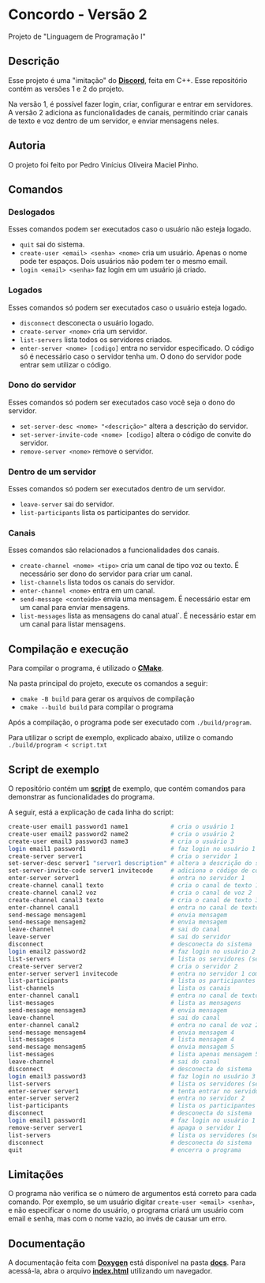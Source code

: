 # Concordo - Versão 2

Projeto de "Linguagem de Programação I"

## Descrição

Esse projeto é uma "imitação" do [**Discord**](https://www.discord.com), feita
em C++. Esse repositório contém as versões 1 e 2 do projeto.

Na versão 1, é possível fazer login, criar, configurar e entrar em servidores.
A versão 2 adiciona as funcionalidades de canais, permitindo criar canais de 
texto e voz dentro de um servidor, e enviar mensagens neles.

## Autoria

O projeto foi feito por Pedro Vinícius Oliveira Maciel Pinho.

## Comandos

### Deslogados

Esses comandos podem ser executados caso o usuário não esteja logado.

- `quit` sai do sistema.
- `create-user <email> <senha> <nome>` cria um usuário. Apenas o nome pode ter
espaços. Dois usuários não podem ter o mesmo email.
- `login <email> <senha>` faz login em um usuário já criado.

### Logados

Esses comandos só podem ser executados caso o usuário esteja logado.

- `disconnect` desconecta o usuário logado.
- `create-server <nome>` cria um servidor.
- `list-servers` lista todos os servidores criados.
- `enter-server <nome> [codigo]` entra no servidor especificado. O código só
é necessário caso o servidor tenha um. O dono do servidor pode entrar sem
utilizar o código.

### Dono do servidor

Esses comandos só podem ser executados caso você seja o dono do servidor.

- `set-server-desc <nome> "<descrição>"` altera a descrição do servidor.
- `set-server-invite-code <nome> [codigo]` altera o código de convite do 
servidor.
- `remove-server <nome>` remove o servidor.

### Dentro de um servidor

Esses comandos só podem ser executados dentro de um servidor.

- `leave-server` sai do servidor.
- `list-participants` lista os participantes do servidor.

### Canais

Esses comandos são relacionados a funcionalidades dos canais.

- `create-channel <nome> <tipo>` cria um canal de tipo voz ou texto. É
necessário ser dono do servidor para criar um canal.
- `list-channels` lista todos os canais do servidor.
- `enter-channel <nome>` entra em um canal.
- `send-message <conteúdo>` envia uma mensagem. É necessário estar em um canal
para enviar mensagens.
- `list-messages` lista as mensagens do canal atual`. É necessário estar em um
canal para listar mensagens.

## Compilação e execução

Para compilar o programa, é utilizado o [**CMake**](https://cmake.org).

Na pasta principal do projeto, execute os comandos a seguir:

- `cmake -B build` para gerar os arquivos de compilação
- `cmake --build build` para compilar o programa

Após a compilação, o programa pode ser executado com `./build/program`.

Para utilizar o script de exemplo, explicado abaixo, utilize o comando
`./build/program < script.txt`

## Script de exemplo

O repositório contém um [**script**](script.txt) de exemplo, que contém comandos
para demonstrar as funcionalidades do programa.

A seguir, está a explicação de cada linha do script:

```bash
create-user email1 password1 name1            # cria o usuário 1
create-user email2 password2 name2            # cria o usuário 2
create-user email3 password3 name3            # cria o usuário 3
login email1 password1                        # faz login no usuário 1
create-server server1                         # cria o servidor 1
set-server-desc server1 "server1 description" # altera a descrição do servidor
set-server-invite-code server1 invitecode     # adiciona o código de convite
enter-server server1                          # entra no servidor 1
create-channel canal1 texto                   # cria o canal de texto 1
create-channel canal2 voz                     # cria o canal de voz 2
create-channel canal3 texto                   # cria o canal de texto 3 
enter-channel canal1                          # entra no canal de texto 1
send-message mensagem1                        # envia mensagem
send-message mensagem2                        # envia mensagem
leave-channel                                 # sai do canal
leave-server                                  # sai do servidor
disconnect                                    # desconecta do sistema
login email2 password2                        # faz login no usuário 2
list-servers                                  # lista os servidores (servidor 1)
create-server server2                         # cria o servidor 2
enter-server server1 invitecode               # entra no servidor 1 com o código
list-participants                             # lista os participantes (usuários 1 e 2)
list-channels                                 # lista os canais
enter-channel canal1                          # entra no canal de texto 1
list-messages                                 # lista as mensagens
send-message mensagem3                        # envia mensagem
leave-channel                                 # sai do canal
enter-channel canal2                          # entra no canal de voz 2
send-message mensagem4                        # envia mensagem 4
list-messages                                 # lista mensagem 4
send-message mensagem5                        # envia mensagem 5
list-messages                                 # lista apenas mensagem 5
leave-channel                                 # sai do canal
disconnect                                    # desconecta do sistema
login email3 password3                        # faz login no usuário 3
list-servers                                  # lista os servidores (servidores 1 e 2)
enter-server server1                          # tenta entrar no servidor 1 sem o código (falha)
enter-server server2                          # entra no servidor 2
list-participants                             # lista os participantes (usuário 3)
disconnect                                    # desconecta do sistema
login email1 password1                        # faz login no usuário 1
remove-server server1                         # apaga o servidor 1
list-servers                                  # lista os servidores (servidor 2)
disconnect                                    # desconecta do sistema
quit                                          # encerra o programa
```

## Limitações

O programa não verifica se o número de argumentos está correto para cada comando.
Por exemplo, se um usuário digitar `create-user <email> <senha>`, e não especificar
o nome do usuário, o programa criará um usuário com email e senha, mas com o
nome vazio, ao invés de causar um erro.

## Documentação

A documentação feita com [**Doxygen**](https://doxygen.nl) está disponível
na pasta [**docs**](docs). Para acessá-la, abra o arquivo 
[**index.html**](docs/html/index.html) utilizando um navegador.

